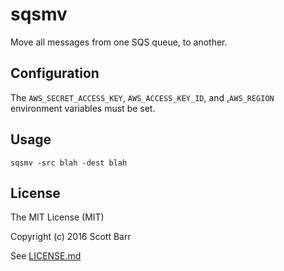# sqsmv

Move all messages from one SQS queue, to another.


## Configuration

The `AWS_SECRET_ACCESS_KEY`, `AWS_ACCESS_KEY_ID`, and ,`AWS_REGION`
environment variables must be set.


## Usage

    sqsmv -src blah -dest blah


## License

The MIT License (MIT)

Copyright (c) 2016 Scott Barr

See [LICENSE.md](LICENSE.md)
